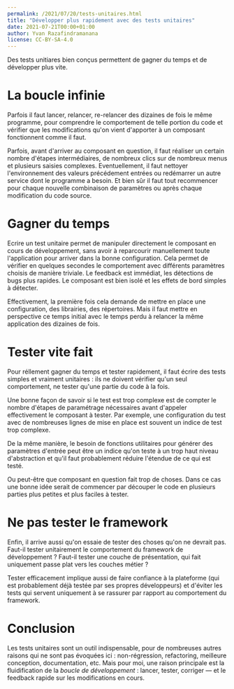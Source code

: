 ```yaml
---
permalink: /2021/07/20/tests-unitaires.html
title: "Développer plus rapidement avec des tests unitaires"
date: 2021-07-21T00:00+01:00
author: Yvan Razafindramanana
license: CC-BY-SA-4.0
---
```


 Des tests unitiares bien conçus permettent de gagner du temps et de développer plus vite.

<!--more-->

# La boucle infinie

Parfois il faut lancer, relancer, re-relancer des dizaines de fois le même programme, pour comprendre le comportement de telle portion du code et vérifier que les modifications qu'on vient d'apporter à un composant fonctionnent comme il faut.

Parfois, avant d'arriver au composant en question, il faut réaliser un certain nombre d'étapes intermédiaires, de nombreux clics sur de nombreux menus et plusieurs saisies complexes. Eventuellement, il faut nettoyer l'environnement des valeurs précédement entrées ou redémarrer un autre service dont le programme a besoin. Et bien sûr il faut tout recommencer pour chaque nouvelle combinaison de paramètres ou après chaque modification du code source.

# Gagner du temps

Ecrire un test unitaire permet de manipuler directement le composant en cours de développement, sans avoir à reparcourir manuellement toute l'application pour arriver dans la bonne configuration. Cela permet de vérifier en quelques secondes le comportement avec différents paramètres choisis de manière triviale. Le feedback est immédiat, les détections de bugs plus rapides. Le composant est bien isolé et les effets de bord simples à détecter.

Effectivement, la première fois cela demande de mettre en place une configuration, des librairies, des répertoires. Mais il faut mettre en perspective ce temps initial avec le temps perdu à relancer la même application des dizaines de fois.

# Tester vite fait

Pour réllement gagner du temps et tester rapidement, il faut écrire des tests simples et vraiment unitaires&nbsp;: ils ne doivent vérifier qu'un seul comportement, ne tester qu'une partie du code à la fois.

Une bonne façon de savoir si le test est trop complexe est de compter le nombre d'étapes de paramétrage nécessaires avant d'appeler effectivement le composant à tester. Par exemple, une configuration du test avec de nombreuses lignes de mise en place est souvent un indice de test trop complexe.

De la même manière, le besoin de fonctions utilitaires pour générer des paramètres d'entrée peut être un indice qu'on teste à un trop haut niveau d'abstraction et qu'il faut probablement réduire l'étendue de ce qui est testé.

Ou peut-être que composant en question fait trop de choses. Dans ce cas une bonne idée serait de commencer par découper le code en plusieurs parties plus petites et plus faciles à tester.

# Ne pas tester le framework

Enfin, il arrive aussi qu'on essaie de tester des choses qu'on ne devrait pas. Faut-il tester unitairement le comportement du framework de développement&nbsp;? Faut-il tester une couche de présentation, qui fait uniquement passe plat vers les couches métier&nbsp;?

Tester efficacement implique aussi de faire confiance à la plateforme (qui est probablement déjà testée par ses propres développeurs) et d'éviter les tests qui servent uniquement à se rassurer par rapport au comportement du framework.

# Conclusion

Les tests unitaires sont un outil indispensable, pour de nombreuses autres raisons qui ne sont pas évoquées ici&nbsp;: non-régression, refactoring, meilleure conception, documentation, etc. Mais pour moi, une raison principale est la fluidification de la *boucle de développement*&nbsp;: lancer, tester, corriger &mdash; et le feedback rapide sur les modifications en cours.
